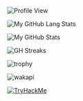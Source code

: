 ![Profile View](https://komarev.com/ghpvc/?username=phamleduy04&style=flat-square)

![My GitHub Lang Stats](https://github-stats.agentbot.xyz/api/top-langs/?username=phamleduy04&theme=tokyonight&layout=compact)

![My GitHub Stats](https://github-stats.agentbot.xyz/api?username=phamleduy04&count_private=true&show_icons=true&theme=tokyonight)

![GH Streaks](https://github-readme-streak-stats.herokuapp.com/?user=phamleduy04&theme=tokyonight&hide_border=false)

![trophy](https://github-profile-trophy.vercel.app/?username=ryo-ma&theme=onedark)

![wakapi](https://github-stats.agentbot.xyz/api/wakatime?username=phamleduy04&api_domain=wakatime.agentbot.xyz&bg_color=2D3748&title_color=2F855A&icon_color=2F855A&text_color=ffffff&custom_title=Weekly%20Stats&layout=compact)

[![TryHackMe](https://tryhackme-badges.s3.amazonaws.com/phamleduy04.png)](https://tryhackme.com/p/phamleduy04)

<!--START_SECTION:waka-->
<!--END_SECTION:waka-->
